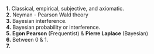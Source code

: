 **1.** Classical, empirical, subjective, and axiomatic.  
**2.** Neyman - Pearson Wald theory  
**3.**  Bayesian interference.  
**4.**  Bayesian probability or interference.  
**5.** **Egon Pearson** (Frequentist) & **Pierre Laplace** (Bayesian)  
**6.**  Between 0 & 1.  
**7.**  
